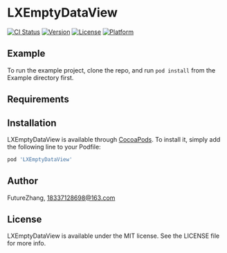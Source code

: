 # LXEmptyDataView

[![CI Status](http://img.shields.io/travis/FutureZhang/LXEmptyDataView.svg?style=flat)](https://travis-ci.org/FutureZhang/LXEmptyDataView)
[![Version](https://img.shields.io/cocoapods/v/LXEmptyDataView.svg?style=flat)](http://cocoapods.org/pods/LXEmptyDataView)
[![License](https://img.shields.io/cocoapods/l/LXEmptyDataView.svg?style=flat)](http://cocoapods.org/pods/LXEmptyDataView)
[![Platform](https://img.shields.io/cocoapods/p/LXEmptyDataView.svg?style=flat)](http://cocoapods.org/pods/LXEmptyDataView)

## Example

To run the example project, clone the repo, and run `pod install` from the Example directory first.

## Requirements

## Installation

LXEmptyDataView is available through [CocoaPods](http://cocoapods.org). To install
it, simply add the following line to your Podfile:

```ruby
pod 'LXEmptyDataView'
```

## Author

FutureZhang, 18337128698@163.com

## License

LXEmptyDataView is available under the MIT license. See the LICENSE file for more info.
